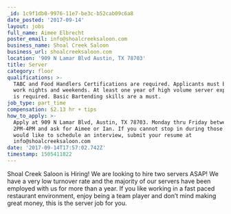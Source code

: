 ```yaml
---
_id: 1c9f1db0-9976-11e7-be3c-b52cab09c6a8
date_posted: '2017-09-14'
layout: jobs
full_name: Aimee Elbrecht
poster_email: info@shoalcreeksaloon.com
business_name: Shoal Creek Saloon
business_url: shoalcreeksaloon.com
location: '909 N Lamar Blvd Austin, TX 78703'
title: Server
category: floor
qualifications: >-
  TABC and Food Handlers Certifications are required. Applicants must be able to
  work nights and weekends. At least one year of high volume server experience
  is required. Basic Bartending skills are a must.
job_type: part_time
compensation: $2.13 hr + tips
how_to_apply: >-
  Apply at 909 N Lamar Blvd, Austin, TX 78703. Monday thru Friday between
  2PM-4PM and ask for Aimee or Ian. If you cannot stop in during those hours and
  would like to schedule an interview, submit your resume at
  info@shoalcreeksaloon.com
date: '2017-09-14T17:57:02.742Z'
timestamp: 1505411822
---
```

Shoal Creek Saloon is Hiring! We are looking to hire two servers ASAP!  We have a very low turnover rate and the majority of our servers have been employed with us for more than a year.  If you like working in a fast paced restaurant environment, enjoy being a team player and don’t mind making great money, this is the server job for you.
